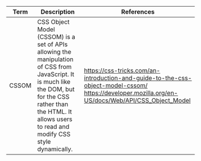 | Term | Description | References |
| ---- | ----------- | ---------- |
| CSSOM | CSS Object Model (CSSOM) is a set of APIs allowing the manipulation of CSS from JavaScript. It is much like the DOM, but for the CSS rather than the HTML. It allows users to read and modify CSS style dynamically. | https://css-tricks.com/an-introduction-and-guide-to-the-css-object-model-cssom/ </br> https://developer.mozilla.org/en-US/docs/Web/API/CSS_Object_Model |
